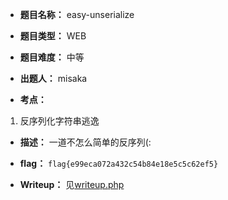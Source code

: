 * **题目名称：** easy-unserialize

* **题目类型：** WEB

* **题目难度：** 中等

* **出题人：** misaka

* **考点：**  

1. 反序列化字符串逃逸

* **描述：** 一道不怎么简单的反序列(:

* **flag：** `flag{e99eca072a432c54b84e18e5c5c62ef5}`

* **Writeup：** 见[writeup.php](writeup.php)
